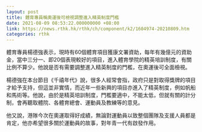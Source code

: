 ```yaml
---
layout: post
title: 體育專員稱奧運後可檢視調整進入精英制度門檻
date: 2021-08-09 08:53:22.000000000 +08:00
link: https://news.rthk.hk/rthk/ch/component/k2/1604974-20210809.htm
categories: rthk
---
```


體育專員楊德強表示，現時有60個體育項目獲康文署資助，每年有幾億元的資助金，當中三分一、即20個表現較好的項目，進入體育學院的精英培訓制度，有關比例不算少。他說是否有需要調整進入精英制度的門檻，在奧運後可全面檢視。

楊德強在本台節目《千禧年代》說，很多人經常會指，政府只是對取得獎牌的項目才給予支持，但這並非實情，而近年一些新興的項目亦進入了精英制度，例如帆船和馬術等。他說，由於是精英培訓制度，門檻要適中，不能太低，但就有關的計分制，會再聽取體院、各體育總會、運動員及教練等的意見。

他又說，港隊今次在奧運取得好成績，無論對運動員以致整個團隊及支援人員都是肯定，他亦希望很多關於運動員的故事，對年青一代有啟發作用。
